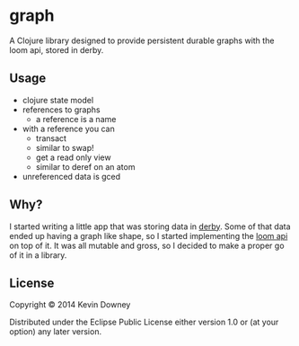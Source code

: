 # graph

A Clojure library designed to provide persistent durable graphs with
the loom api, stored in derby.

## Usage

- clojure state model
- references to graphs
  - a reference is a name
- with a reference you can
  - transact
   - similar to swap!
  - get a read only view
   - similar to deref on an atom
- unreferenced data is gced

## Why?

I started writing a little app that was storing data in
[derby](http://db.apache.org/derby/). Some of that data ended up
having a graph like shape, so I started implementing the
[loom api](https://github.com/aysylu/loom) on top of it. It was all
mutable and gross, so I decided to make a proper go of it in a
library.

## License

Copyright © 2014 Kevin Downey

Distributed under the Eclipse Public License either version 1.0 or (at
your option) any later version.
